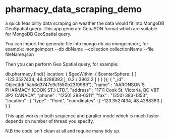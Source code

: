 # pharmacy_data_scraping_demo
a quick feasibility data scraping on weather the data would fit into MongoDB GeoSpatial query.
This app generate GeoJSON format which are suitable for MongoDB GeoSpatial query.

You can import the generate file into mongo db via mongoimport, for example:
mongoimport --db dbName --collection collectionName --file fileName.json 

Then you can perform Geo Spatial query, for example:

db.pharmacy.find({ location:    { $geoWithin:       { $centerSphere: [ [ -123.3527434, 48.4288383 ], 0.2 / 3963.2 ] } } });
{ "_id" : ObjectId("5ab6d3747c9c1550b23f9989"), "name" : "AARONSON'S PHARMACY (COOK ST.) LTD.", "address" : "1711 Cook St. Victoria, BC  V8T 3P2 CANADA", "phone" : "(250) 383-6511", "fax" : "(250) 383-1353", "location" : { "type" : "Point", "coordinates" : [ -123.3527434, 48.4288383 ] } }


This appl works in both sequence and paraller mode which is much faster depends on number of thread you specify.

N.B the code isn't clean at all and require many tidy up.
